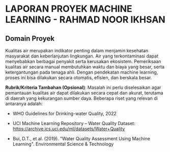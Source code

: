 # LAPORAN PROYEK MACHINE LEARNING - RAHMAD NOOR IKHSAN

## Domain Proyek

Kualitas air merupakan indikator penting dalam menjamin kesehatan masyarakat dan keberlanjutan lingkungan. Air yang terkontaminasi dapat menyebabkan berbagai penyakit serta kerusakan ekosistem. Pemeriksaan kualitas air secara manual membutuhkan waktu dan biaya yang besar, serta ketergantungan pada tenaga ahli. Dengan pendekatan machine learning, proses ini bisa dilakukan secara otomatis, efisien, dan berskala besar.

**Rubrik/Kriteria Tambahan (Opsional)**:
Masalah ini perlu diselesaikan agar pemantauan kualitas air dapat dilakukan secara cepat dan akurat, terutama di daerah yang kekurangan sumber daya. Beberapa riset yang relevan di antaranya adalah:

- WHO Guidelines for Drinking-water Quality, 2022

- UCI Machine Learning Repository – Water Quality Dataset: https://archive.ics.uci.edu/ml/datasets/Water+Quality

- Bui, D.T., et al. (2019). "Water Quality Assessment Using Machine Learning". Environmental Science & Technology
